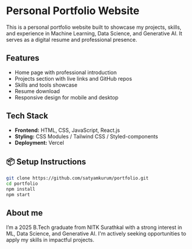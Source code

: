 #  Personal Portfolio Website

This is a personal portfolio website built to showcase my projects, skills, and experience in Machine Learning, Data Science, and Generative AI. It serves as a digital resume and professional presence.

##  Features

- Home page with professional introduction
- Projects section with live links and GitHub repos
- Skills and tools showcase
- Resume download
- Responsive design for mobile and desktop

##  Tech Stack

- **Frontend:** HTML, CSS, JavaScript, React.js
- **Styling:** CSS Modules / Tailwind CSS / Styled-components 
- **Deployment:** Vercel


## 📦 Setup Instructions
   ```bash
   git clone https://github.com/satyamkurum/portfolio.git
   cd portfolio
   npm install
   npm start
   ```
 ## About me
 
I’m a 2025 B.Tech graduate from NITK Surathkal with a strong interest in ML, Data Science, and Generative AI. I'm actively seeking opportunities to apply my skills in impactful projects.

 

